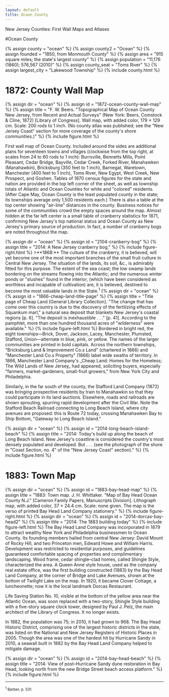 ```yaml
---
layout: default
title: Ocean County
---
```


<p class="type">New Jersey Counties: First Wall Maps and Atlases</p>

#Ocean County

{% assign county = "ocean" %}
{% assign county2 = "Ocean" %}
{% assign founded = "1850, from Monmouth County" %}
{% assign area = "915 square miles; the state's largest county" %}
{% assign population = "11,176 (1860); 576,567 (2010)" %}
{% assign county_seat = "Toms River" %}
{% assign largest_city = "Lakewood Township" %}
{% include county.html %}

<h1 class="fancy">1872: County Wall Map</h1>

{% assign dir = "ocean" %}
{% assign id = "1872-ocean-county-wall-map" %}
{% assign title = "F. W. Beers. &quot;Topographical Map of Ocean County New Jersey, from Recent and Actual Surveys&quot; (New York: Beers, Comstock & Cline, 1872) [Library of Congress]. Wall map, with added color, 179 × 129 cm. Scale: 200 rods to 1 inch. (No county atlas was published; see the &quot;New Jersey Coast&quot; section for more coverage of the county's shore communities.)" %}
{% include figure.html %}
<p class="dropCap">
	First wall map of Ocean County. Included around the sides are additional plans for seventeen towns and villages (clockwise from the top right, at scales from 24 to 60 rods to 1 inch): Burrsville, Bennetts Mills, Point Pleasant, Cedar Bridge, Bayville, Cedar Creek, Forked River, Manahawken (Manahawkin), Bricksburg (350 feet to 1 inch), Barnegat, Waretown, Manchester (400 feet to 1 inch), Toms River, New Egypt, West Creek, New Prospect, and Goshen. Tables of 1870 census figures for the state and nation are provided in the top left corner of the sheet, as well as township totals of Atlantic and Ocean Counties for white and "colored" residents. (After Cape May, Ocean County is the least populated county in the state; its townships average only 1,500 residents each.) There is also a table at the top center showing "air-line" distances in the county. Business notices for some of the communities crowd the empty spaces around the map. Almost hidden at the far left center is a small table of cranberry statistics for 1871, confirming New Jersey's top national status and Ocean County as New Jersey's primary source of production. In fact, a number of cranberry bogs are noted throughout the map.
</p>
{% assign dir = "ocean" %}
{% assign id = "2104-cranberry-bog" %}
{% assign title = "2014: A New Jersey cranberry bog." %}
{% include figure-right.html %}
>**1868:** The culture of the cranberry, it is believed, will yet become one of the most important branches of the small fruit culture in Central New Jersey. The situation of the lands, its soil, &c., is admirably fitted for this purpose. The extent of the sea coast; the low swamp lands bordering on the streams flowing into the Atlantic; and the numerous winter ponds or "slushes" found in the interior, (which have been considered as worthless and incapable of cultivation) are, it is believed, destined to become the most valuable lands in the State.<sup>1</sup>
{% assign dir = "ocean" %}
{% assign id = "1866-cheap-land-title-page" %}
{% assign title = "Title page of Cheap Land [General Library Collection]. &quot;The change that has come over this country is due to the discovery of the fertilizing effects of Squankum marl,&quot; a natural sea deposit that blankets New Jersey's coastal regions [p. 6]. &quot;The deposit is inexhaustible . . .&quot; [p. 41]. According to the pamphlet, more than one hundred thousand acres of &quot;wilderness&quot; were available." %}
{% include figure-left.html %}
Bordered in bright red, the eight townships—Brick, Dover, Jackson, Lacey, Manchester, Plumsted, Stafford, Union—alternate in blue, pink, or yellow. The names of the larger communities are printed in bold capitals. Across the northern townships, "Bricksburg Land & Improvement Co.s Land" (chartered in 1866) and "Manchester Land Co.s Property" (1866) label wide swaths of territory. In 1866, Manchester Land Company's _Cheap Land: Homes for the Homeless; The Wild Lands of New Jersey_ had appeared, soliciting buyers, especially "farmers, market-gardeners, small-fruit growers," from New York City and Philadelphia.

Similarly, in the far south of the county, the Stafford Land Company (1872) was bringing prospective residents by train to Manahawkin so that they could participate in its land auctions. Elsewhere, roads and railroads are shown sprouting, spurring rapid development after the Civil War. Note the Stafford Beach Railroad connecting to Long Beach Island, where city avenues are proposed: this is Route 72 today, crossing Manahawken Bay to Ship Bottom, "Gateway to Long Beach Island."

{% assign dir = "ocean" %}
{% assign id = "2014-long-beach-island-beach" %}
{% assign title = "2014: Today's build up along the beach of Long Beach Island. New Jersey's coastline is considered the country's most densely populated and developed. But . . . (see the photograph of the shore in &quot;Coast Section, no. 4&quot; of the &quot;New Jersey Coast&quot; section)." %}
{% include figure.html %}

<h1 class="fancy">1883: Town Map</h1>

{% assign dir = "ocean" %}
{% assign id = "1883-bay-head-map" %}
{% assign title = "1883: Town map. J. H. Whittaker. &quot;Map of Bay Head Ocean County N.J.&quot; [Cameron Family Papers, Manuscripts Division]. Lithograph map, with added color, 37 × 24.4 cm. Scale: none given. The map is the verso of printed Bay Head Land Company stationery." %}
{% include figure-right.html %}
{% assign dir = "ocean" %}
{% assign id = "2014-dorcas-bay-head2" %}
{% assign title = "2014: The 1883 building today" %}
{% include figure-left.html %}
The Bay Head Land Company was incorporated in 1879 to attract wealthy New York and Philadelphia businessmen to Ocean County. Its founding members hailed from central New Jersey: David Mount of Rocky Hill, and two Princeton men, Edward Howe and William Harris. Development was restricted to residential purposes, and guidelines guaranteed comfortable spacing of properties and complimentary landscaping. Wood frame, cedar shingle–clad homes, called Shingle Style, characterized the area. A Queen Anne style house, used as the company real estate office, was the first building constructed (1883) by the Bay Head Land Company, at the corner of Bridge and Lake Avenues, shown at the bottom of Twilight Lake on the map. In 1920, it became Clover Cottage, a luncheonette; now it is the local landmark Dorcas Restaurant.

Life Saving Station No. 10, visible at the bottom of the yellow area near the Atlantic Ocean, was soon replaced with a two-story, Shingle Style building with a five-story square clock tower, designed by Paul J. Pelz, the main architect of the Library of Congress. It no longer exists.

In 1882, the population was 75; in 2010, it had grown to 968. The Bay Head Historic District, comprising one of the largest historic districts in the state, was listed on the National and New Jersey Registers of Historic Places in 2005. Though the area was one of the hardest hit by Hurricane Sandy in 2010, a seawall built in 1882 by the Bay Head Land Company helped to mitigate damage.

{% assign dir = "ocean" %}
{% assign id = "2014-bay-head-beach" %}
{% assign title = "2014: View of post–Hurricane Sandy dune restoration in Bay Head, looking north from the new Bridge Street beach access platform." %}
{% include figure.html %}

---
<div class="footnotes">
    <small><sup>1</sup> Barber, p. 531.</small>
</div>
